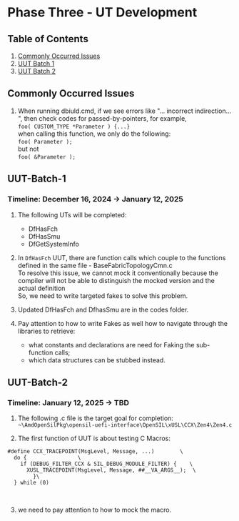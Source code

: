 # Phase Three - UT Development

## Table of Contents
1. [Commonly Occurred Issues](#Commonly-Occurred-Issues)
2. [UUT Batch 1](#UUT-Batch-1)
3. [UUT Batch 2](#UUT-Batch-2)





## Commonly Occurred Issues
1. When running dbiuld.cmd, if we see errors like "... incorrect indirection... ", then check codes for passed-by-pointers, for example, <br>
``` foo( CUSTOM_TYPE *Parameter ) {...} ``` <br>
when calling this function, we only do the following: <br>
``` foo( Parameter ); ``` <br>
but not <br>
``` foo( &Parameter ); ``` <br>

## UUT-Batch-1

### Timeline: December 16, 2024 -> January 12, 2025

1. The following UTs will be completed:
    - DfHasFch
    - DfHasSmu
    - DfGetSystemInfo

2. In ```DfHasFch``` UUT, there are function calls which couple to the functions defined in the same file - BaseFabricTopologyCmn.c <br>
To resolve this issue, we cannot mock it conventionally because the compiler will not be able to distinguish the mocked version and the actual definition <br>
So, we need to write targeted fakes to solve this problem.

3. Updated DfHasFch and DfhasSmu are in the codes folder.

4. Pay attention to how to write Fakes as well how to navigate through the libraries to retrieve:
    - what constants and declarations are need for Faking the sub-function calls;
    - which data structures can be stubbed instead.





## UUT-Batch-2

### Timeline: January 12, 2025 -> TBD

1. The following .c file is the target goal for completion: <br>
``` ~\AmdOpenSilPkg\opensil-uefi-interface\OpenSIL\xUSL\CCX\Zen4\Zen4.c ```

2. The first function of UUT is about testing C Macros: <br>
```
#define CCX_TRACEPOINT(MsgLevel, Message, ...)        \
  do {                \
    if (DEBUG_FILTER_CCX & SIL_DEBUG_MODULE_FILTER) {    \
      XUSL_TRACEPOINT(MsgLevel, Message, ##__VA_ARGS__);  \
        }\
  } while (0)
``` 
<br>

3. we need to pay attention to how to mock the macro. 